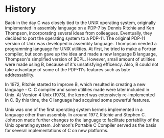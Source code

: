# History

Back in the day C was closely tied to the UNIX operating system, originally implemented in assembly language on a PDP-7 by Dennis 
Ritchie and Ken Thompson, incorporating several ideas from colleagues. Eventually, they decided to port the operating system to a 
PDP-11. The original PDP-11 version of Unix was developed in assembly language. Thompson needed a programming language for UNIX 
utilities. At first, he tried to make a Fortran compiler, but soon gave up the idea and made a new language B language, Thompson's 
simplified version of BCPL. However, small amount of utilities were made using B, because of it's unsatisfying efficency. Also, B 
could not take advantage of some of the PDP-11's features such as byte addressability.

In 1972, Ritchie started to improve B, which resulted in creating a new language - C. C compiler and some utilities made were later 
included in Unix. At Version 4 Unix (1973), the kernel was extensively re-implemented in C. By this time, the C language had 
acquired some powerful features.

Unix was one of the first operating system kernels implemented in a language other than assembly. In around 1977, Ritchie and 
Stephen C. Johnson made further changes to the language to facilitate portability of the Unix operating system. Johnson's Portable 
C Compiler served as the basis for several implementations of C on new platforms.
